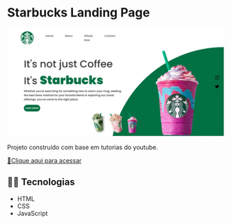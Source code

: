 # Starbucks Landing Page



![preview](./.github/preview.jpeg)

Projeto construído com base em tutorias do youtube.

[🔗Clique aqui para acessar](https://anarbarros.github.io/Starbucks/)

## 👩‍💻 Tecnologias

- HTML
- CSS
- JavaScript